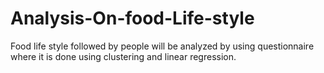 # Analysis-On-food-Life-style
Food life style followed by people will be analyzed by using questionnaire where it is done using clustering and linear regression.
